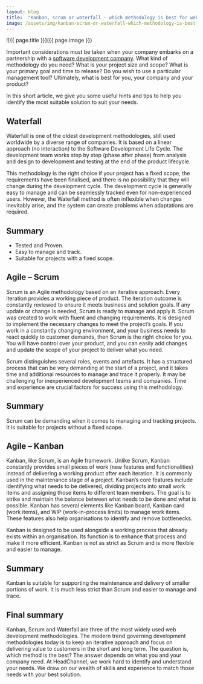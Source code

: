 ```yaml
---
layout: blog
title:  "Kanban, scrum or waterfall – which methodology is best for web development?"
image: /assets/img/kanban-scrum-or-waterfall-which-methodology-is-best-for-web-development.jpg
---
```


![{{ page.title }}]({{ page.image }})

Important considerations must be taken when your company embarks on a partnership with a [software development company](https://headchannel.co.uk/). What kind of methodology do you need? What is your project size and scope? What is your primary goal and time to release? Do you wish to use a particular management tool? Ultimately, what is best for you, your company and your product?

In this short article, we give you some useful hints and tips to help you identify the most suitable solution to suit your needs.

## Waterfall
Waterfall is one of the oldest development methodologies, still used worldwide by a diverse range of companies. It is based on a linear approach (no interaction) to the Software Development Life Cycle. The development team works step by step (phase after phase) from analysis and design to development and testing at the end of the product lifecycle.

This methodology is the right choice if your project has a fixed scope, the requirements have been finalised, and there is no possibility that they will change during the development cycle. The development cycle is generally easy to manage and can be seamlessly tracked even for non-experienced users. However, the Waterfall method is often inflexible when changes inevitably arise, and the system can create problems when adaptations are required.

## Summary
- Tested and Proven.
- Easy to manage and track.
- Suitable for projects with a fixed scope.

## Agile – Scrum
Scrum is an Agile methodology based on an iterative approach. Every iteration provides a working piece of product. The iteration outcome is constantly reviewed to ensure it meets business and solution goals. If any update or change is needed, Scrum is ready to manage and apply it. Scrum was created to work with fluent and changing requirements. It is designed to implement the necessary changes to meet the project’s goals. If you work in a constantly changing environment, and your business needs to react quickly to customer demands, then Scrum is the right choice for you. You will have control over your product, and you can easily add changes and update the scope of your project to deliver what you need.

Scrum distinguishes several roles, events and artefacts. It has a structured process that can be very demanding at the start of a project, and it takes time and additional resources to manage and trace it properly. It may be challenging for inexperienced development teams and companies. Time and experience are crucial factors for success using this methodology.

## Summary
Scrum can be demanding when it comes to managing and tracking projects. It is suitable for projects without a fixed scope.


## Agile – Kanban
Kanban, like Scrum, is an Agile framework. Unlike Scrum, Kanban constantly provides small pieces of work (new features and functionalities) instead of delivering a working product after each iteration. It is commonly used in the maintenance stage of a project. Kanban’s core features include identifying what needs to be delivered, dividing projects into small work items and assigning those items to different team members. The goal is to strike and maintain the balance between what needs to be done and what is possible. Kanban has several elements like Kanban board, Kanban card (work items), and WIP (work-in-process limits) to manage work items. These features also help organisations to identify and remove bottlenecks.

Kanban is designed to be used alongside a working process that already exists within an organisation. Its function is to enhance that process and make it more efficient. Kanban is not as strict as Scrum and is more flexible and easier to manage.

## Summary
Kanban is suitable for supporting the maintenance and delivery of smaller portions of work. It is much less strict than Scrum and easier to manage and trace.

## Final summary
Kanban, Scrum and Waterfall are three of the most widely used web development methodologies. The modern trend governing development methodologies today is to keep an iterative approach and focus on delivering value to customers in the short and long term. The question is, which method is the best? The answer depends on what you and your company need. At HeadChannel, we work hard to identify and understand your needs. We draw on our wealth of skills and experience to match those needs with your best solution.

